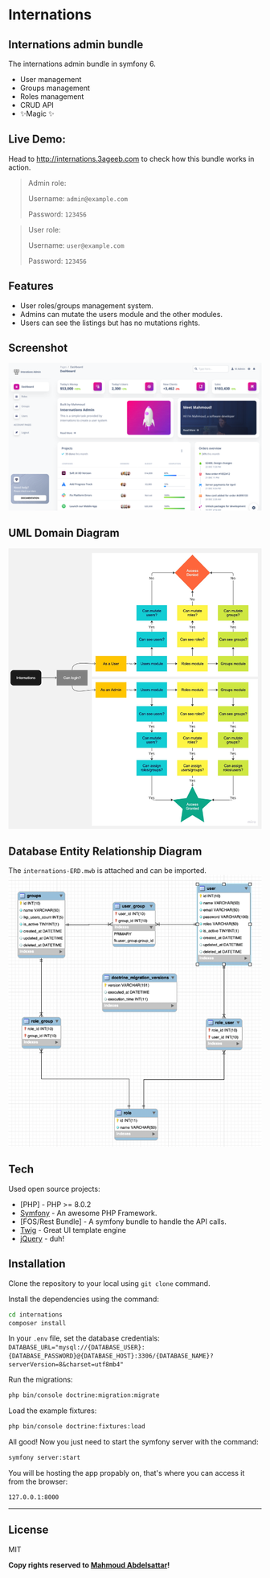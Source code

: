 # Internations
## Internations admin bundle

The internations admin bundle in symfony 6.

- User management
- Groups management
- Roles management
- CRUD API
- ✨Magic ✨

## Live Demo:
Head to http://internations.3ageeb.com to check how this bundle works in action.
> Admin role:
> 
> Username: `admin@example.com`
> 
> Password: `123456`

> User role:
> 
> Username: `user@example.com`
> 
> Password: `123456`

## Features

- User roles/groups management system.
- Admins can mutate the users module and the other modules.
- Users can see the listings but has no mutations rights.

## Screenshot
![Screenshot](./screenshot.png)

## UML Domain Diagram
![Domain UML](./internations-domain-UML.jpg)

## Database Entity Relationship Diagram
The `internations-ERD.mwb` is attached and can be imported.
![Database ERD](./internations-ERD.png)


## Tech

Used open source projects:

- [PHP] - PHP >= 8.0.2
- [Symfony] - An awesome PHP Framework.
- [FOS/Rest Bundle] - A symfony bundle to handle the API calls.
- [Twig] - Great UI template engine
- [jQuery] - duh!


## Installation
Clone the repository to your local using `git clone` command.

Install the dependencies using the command:
```sh
cd internations
composer install
```

In your `.env` file, set the database credentials:
`DATABASE_URL="mysql://{DATABASE_USER}:{DATABASE_PASSWORD}@{DATABASE_HOST}:3306/{DATABASE_NAME}?serverVersion=8&charset=utf8mb4"`

Run the migrations:
```sh
php bin/console doctrine:migration:migrate
```

Load the example fixtures:
``` sh
php bin/console doctrine:fixtures:load
```

All good! Now you just need to start the symfony server with the command:
```sh
symfony server:start
```
You will be hosting the app propably on, that's where you can access it from the browser:
```sh
127.0.0.1:8000
```

---

## License

MIT

**Copy rights reserved to [Mahmoud Abdelsattar]!**

[symfony]: <https://symfony.com>
[git-repo-url]: <https://github.com/php-ini/internations.git>
[john gruber]: <http://daringfireball.net>
[df1]: <http://daringfireball.net/projects/markdown/>
[twig]: <https://twig.symfony.com>
[jQuery]: <http://jquery.com>
[Mahmoud Abdelsattar]: <http://mahmoudabdelsattar.com>

